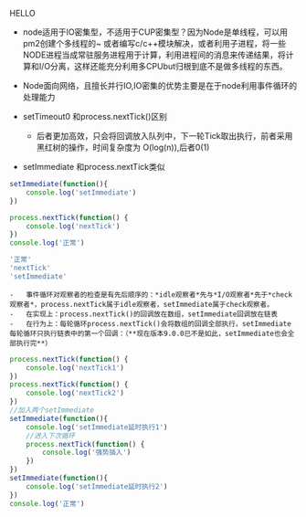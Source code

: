 HELLO

- node适用于IO密集型，不适用于CUP密集型？因为Node是单线程，可以用pm2创建个多线程的~ 或者编写c/c++模块解决，或者利用子进程，将一些NODE进程当成常驻服务进程用于计算，利用进程间的消息来传递结果，将计算和I/O分离，这样还能充分利用多CPUbut归根到底不是做多线程的东西。
- Node面向网络，且擅长并行IO,IO密集的优势主要是在于node利用事件循环的处理能力
- setTimeout0 和process.nextTick()区别
    - 后者更加高效，只会将回调放入队列中，下一轮Tick取出执行，前者采用黑红树的操作，时间复杂度为 O(log(n)),后者0(1)

- setImmediate 和process.nextTick类似
```js
setImmediate(function(){
    console.log('setImmediate')
})

process.nextTick(function() {
    console.log('nextTick')
})
console.log('正常')

'正常'
'nextTick'
'setImmediate'
```

    -   事件循环对观察者的检查是有先后顺序的：*idle观察者*先与*I/O观察者*先于*check观察者*，process.nextTick属于idle观察者，setImmediate属于check观察者。
    -   在实现上：process.nextTick()的回调放在数组，setImmediate回调放在链表
    -   在行为上：每轮循环process.nextTick()会将数组的回调全部执行，setImmediate每轮循环只执行链表中的第一个回调：（**现在版本9.0.0已不是如此，setImmediate也会全部执行完**）

```js
process.nextTick(function() {
    console.log('nextTick1')
})
process.nextTick(function() {
    console.log('nextTick2')
})
//加入两个setImmediate
setImmediate(function(){
    console.log('setImmediate延时执行1')
    //进入下次循环
    process.nextTick(function() {
        console.log('强势插入')
    })
})
setImmediate(function(){
    console.log('setImmediate延时执行2')
})
console.log('正常')
```